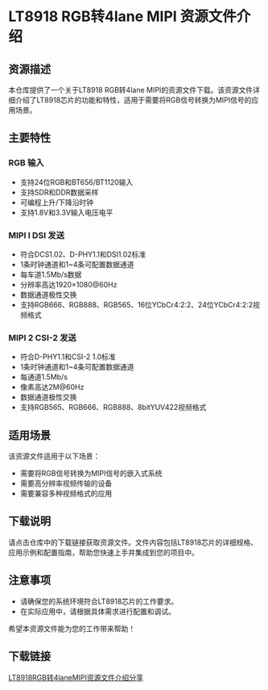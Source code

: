 # LT8918 RGB转4lane MIPI 资源文件介绍

## 资源描述

本仓库提供了一个关于LT8918 RGB转4lane MIPI的资源文件下载。该资源文件详细介绍了LT8918芯片的功能和特性，适用于需要将RGB信号转换为MIPI信号的应用场景。

## 主要特性

### RGB 输入
- 支持24位RGB和BT656/BT1120输入
- 支持SDR和DDR数据采样
- 可编程上升/下降沿时钟
- 支持1.8V和3.3V输入电压电平

### MIPI I DSI 发送
- 符合DCS1.02、D-PHY1.1和DSI1.02标准
- 1条时钟通道和1~4条可配置数据通道
- 每车道1.5Mb/s数据
- 分辨率高达1920×1080@60Hz
- 数据通道极性交换
- 支持RGB666、RGB888、RGB565、16位YCbCr4:2:2、24位YCbCr4:2:2视频格式

### MIPI 2 CSI-2 发送
- 符合D-PHY1.1和CSI-2 1.0标准
- 1条时钟通道和1~4条可配置数据通道
- 每通道1.5Mb/s
- 像素高达2M@60Hz
- 数据通道极性交换
- 支持RGB565、RGB666、RGB888、8bitYUV422视频格式

## 适用场景

该资源文件适用于以下场景：
- 需要将RGB信号转换为MIPI信号的嵌入式系统
- 需要高分辨率视频传输的设备
- 需要兼容多种视频格式的应用

## 下载说明

请点击仓库中的下载链接获取资源文件。文件内容包括LT8918芯片的详细规格、应用示例和配置指南，帮助您快速上手并集成到您的项目中。

## 注意事项

- 请确保您的系统环境符合LT8918芯片的工作要求。
- 在实际应用中，请根据具体需求进行配置和调试。

希望本资源文件能为您的工作带来帮助！

## 下载链接

[LT8918RGB转4laneMIPI资源文件介绍分享](https://pan.quark.cn/s/8b7ffc27f68f)